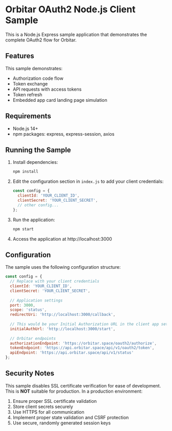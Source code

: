 # Orbitar OAuth2 Node.js Client Sample

This is a Node.js Express sample application that demonstrates the complete OAuth2 flow for Orbitar.

## Features

This sample demonstrates:
- Authorization code flow
- Token exchange
- API requests with access tokens
- Token refresh
- Embedded app card landing page simulation

## Requirements

- Node.js 14+
- npm packages: express, express-session, axios

## Running the Sample

1. Install dependencies:
   ```bash
   npm install
   ```

2. Edit the configuration section in `index.js` to add your client credentials:
   ```javascript
   const config = {
     clientId: 'YOUR_CLIENT_ID',
     clientSecret: 'YOUR_CLIENT_SECRET',
     // other config...
   };
   ```

3. Run the application:
   ```bash
   npm start
   ```

4. Access the application at http://localhost:3000

## Configuration

The sample uses the following configuration structure:

```javascript
const config = {
  // Replace with your client credentials
  clientId: 'YOUR_CLIENT_ID',
  clientSecret: 'YOUR_CLIENT_SECRET',
  
  // Application settings
  port: 3000,
  scope: 'status',
  redirectUri: 'http://localhost:3000/callback',
  
  // This would be your Initial Authorization URL in the client app settings
  initialAuthUrl: 'http://localhost:3000/start',
  
  // Orbitar endpoints
  authorizationEndpoint: 'https://orbitar.space/oauth2/authorize',
  tokenEndpoint: 'https://api.orbitar.space/api/v1/oauth2/token',
  apiEndpoint: 'https://api.orbitar.space/api/v1/status'
};
```

## Security Notes

This sample disables SSL certificate verification for ease of development. This is **NOT** suitable for production. In a production environment:

1. Ensure proper SSL certificate validation
2. Store client secrets securely
3. Use HTTPS for all communication
4. Implement proper state validation and CSRF protection
5. Use secure, randomly generated session keys